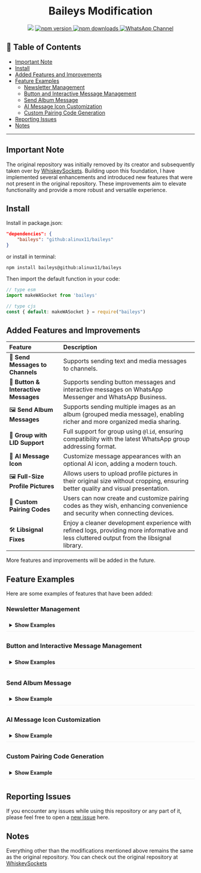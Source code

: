 # <div align='center'>Baileys Modification</div>

<div align="center">

  <img src="https://h.uguu.se/DYnmsGRm.jpg" />

  <a href="https://www.npmjs.com/package/baileys-mod">
    <img src="https://img.shields.io/npm/v/baileys-mod?color=red&label=Version&logo=npm" alt="npm version" />
  </a>

  <a href="https://www.npmjs.com/package/baileys-mod">
    <img src="https://img.shields.io/npm/dt/baileys-mod?color=red&label=Downloads&logo=npm" alt="npm downloads" />
  </a>

  <a href="https://whatsapp.com/channel/0029Vb6jeufG3R3dOjOvFN1c">
    <img src="https://img.shields.io/badge/WhatsApp-Channel-25D366?logo=whatsapp&logoColor=white" alt="WhatsApp Channel" />
  </a>

</div>

## 📖 Table of Contents

- [Important Note](#important-note)
- [Install](#install)
- [Added Features and Improvements](#-added-features-and-improvements)
- [Feature Examples](#feature-examples)
  - [Newsletter Management](#newsletter-management)
  - [Button and Interactive Message Management](#button-and-interactive-message-management)
  - [Send Album Message](#send-album-message)
  - [AI Message Icon Customization](#ai-message-icon-customization)
  - [Custom Pairing Code Generation](#custom-pairing-code-generation)
- [Reporting Issues](#reporting-issues)
- [Notes](#notes)
---

## Important Note

The original repository was initially removed by its creator and subsequently taken over by [WhiskeySockets](https://github.com/WhiskeySockets). Building upon this foundation, I have implemented several enhancements and introduced new features that were not present in the original repository. These improvements aim to elevate functionality and provide a more robust and versatile experience.

## Install

Install in package.json:
```json
"dependencies": {
    "baileys": "github:alinux11/baileys"
}
```
or install in terminal:
```
npm install baileys@github:alinux11/baileys
```

Then import the default function in your code:
```ts 
// type esm
import makeWASocket from 'baileys'
```

```js
// type cjs
const { default: makeWASocket } = require("baileys")
```

## Added Features and Improvements

| Feature                               | Description                                                                                                                               |
| :------------------------------------ | :---------------------------------------------------------------------------------------------------------------------------------------- |
| 💬 **Send Messages to Channels**     | Supports sending text and media messages to channels.                                                                                     |
| 🔘 **Button & Interactive Messages** | Supports sending button messages and interactive messages on WhatsApp Messenger and WhatsApp Business.                                   |
| 🖼️ **Send Album Messages**           | Supports sending multiple images as an album (grouped media message), enabling richer and more organized media sharing.                  |
| 👥 **Group with LID Support**       | Full support for group using `@lid`, ensuring compatibility with the latest WhatsApp group addressing format.                         |
| 🤖 **AI Message Icon**               | Customize message appearances with an optional AI icon, adding a modern touch.                                                            |
| 🖼️ **Full-Size Profile Pictures**    | Allows users to upload profile pictures in their original size without cropping, ensuring better quality and visual presentation.         |
| 🔑 **Custom Pairing Codes**          | Users can now create and customize pairing codes as they wish, enhancing convenience and security when connecting devices.                |
| 🛠️ **Libsignal Fixes**               | Enjoy a cleaner development experience with refined logs, providing more informative and less cluttered output from the libsignal library.|

More features and improvements will be added in the future.

## Feature Examples

Here are some examples of features that have been added:

### Newsletter Management

<details>
<summary style="font-weight: bold; cursor: pointer; padding: 8px; border-bottom: 1px solid #eee; margin-bottom: 5px;">Show Examples</summary>
<div style="padding: 10px 15px; background: #f9f9f9; border: 1px solid #eee; border-top: none; border-radius: 0 0 5px 5px;">

- **To get info newsletter**
```js/ts
const metadata = await sock.newsletterMetadata("invite", "xxxxx")
// or
const metadata = await sock.newsletterMetadata("jid", "abcd@newsletter")
console.log(metadata)
```
- **To update the description of a newsletter**
```js/ts
await sock.newsletterUpdateDescription("abcd@newsletter", "New Description")
```
- **To update the name of a newsletter**
```js/ts
await sock.newsletterUpdateName("abcd@newsletter", "New Name")
```  
- **To update the profile picture of a newsletter**
```js/ts
await sock.newsletterUpdatePicture("abcd@newsletter", buffer)
```
- **To remove the profile picture of a newsletter**
```js/ts
await sock.newsletterRemovePicture("abcd@newsletter")
```
- **To mute notifications for a newsletter**
```js/ts
await sock.newsletterUnmute("abcd@newsletter")
```
- **To mute notifications for a newsletter**
```js/ts
await sock.newsletterMute("abcd@newsletter")
```
- **To create a newsletter**
```js/ts
const metadata = await sock.newsletterCreate("Newsletter Name")
console.log(metadata)
```
- **To delete a newsletter**
```js/ts
await sock.newsletterDelete("abcd@newsletter")
```
- **To follow a newsletter**
```js/ts
await sock.newsletterFollow("abcd@newsletter")
```
- **To unfollow a newsletter**
```js/ts
await sock.newsletterUnfollow("abcd@newsletter")
```
- **To send reaction**
```js/ts
// jid, id message & emoticon
// way to get the ID is to copy the message url from channel
// Example: [ https://whatsapp.com/channel/xxxxx/175 ]
// The last number of the URL is the ID
const id = "175"
await sock.newsletterReactMessage("abcd@newsletter", id, "🥳")
```
</div>
</details>

### Button and Interactive Message Management

<details>
<summary style="font-weight: bold; cursor: pointer; padding: 8px; border-bottom: 1px solid #eee; margin-bottom: 5px;">Show Examples</summary>
<div style="padding: 10px 15px; background: #f9f9f9; border: 1px solid #eee; border-top: none; border-radius: 0 0 5px 5px;">

- **To lsend button with text**
```js/ts
const buttons = [
  { buttonId: 'id1', buttonText: { displayText: 'Button 1' }, type: 1 },
  { buttonId: 'id2', buttonText: { displayText: 'Button 2' }, type: 1 }
]

const buttonMessage = {
    text: "Hi it's button message",
    footer: 'Hello World',
    buttons,
    headerType: 1
}

await sock.sendMessage(id, buttonMessage, { quoted: null })
```
- **To send button with image**
```js/ts
const buttons = [
  { buttonId: 'id1', buttonText: { displayText: 'Button 1' }, type: 1 },
  { buttonId: 'id2', buttonText: { displayText: 'Button 2' }, type: 1 }
]

const buttonMessage = {
    image: { url: "https://example.com/abcd.jpg" }, // image: buffer or path
    caption: "Hi it's button message with image",
    footer: 'Hello World',
    buttons,
    headerType: 1
}

await sock.sendMessage(id, buttonMessage, { quoted: null })

```
- **To send button with video**
```js/ts
const buttons = [
  { buttonId: 'id1', buttonText: { displayText: 'Button 1' }, type: 1 },
  { buttonId: 'id2', buttonText: { displayText: 'Button 2' }, type: 1 }
]

const buttonMessage = {
    video: { url: "https://example.com/abcd.mp4" }, // video: buffer or path
    caption: "Hi it's button message with video",
    footer: 'Hello World',
    buttons,
    headerType: 1
}

await sock.sendMessage(id, buttonMessage, { quoted: null })
```

- **To send interactive message**
```js/ts
const interactiveButtons = [
     {
        name: "quick_reply",
        buttonParamsJson: JSON.stringify({
             display_text: "Quick Reply",
             id: "ID"
        })
     },
     {
        name: "cta_url",
        buttonParamsJson: JSON.stringify({
             display_text: "Tap Here!",
             url: "https://www.example.com/"
        })
     },
     {
        name: "cta_copy",
        buttonParamsJson: JSON.stringify({
             display_text: "Copy Code",
             id: "12345",
             copy_code: "12345"
        })
     }
]

const interactiveMessage = {
    text: "Hello World!",
    title: "this is the title",
    footer: "this is the footer",
    interactiveButtons
}

await sock.sendMessage(id, interactiveMessage, { quoted: null })
```
- **To send interactive message with image**
```js/ts
const interactiveButtons = [
     {
        name: "quick_reply",
        buttonParamsJson: JSON.stringify({
             display_text: "Quick Reply",
             id: "ID"
        })
     },
     {
        name: "cta_url",
        buttonParamsJson: JSON.stringify({
             display_text: "Tap Here!",
             url: "https://www.example.com/"
        })
     },
     {
        name: "cta_copy",
        buttonParamsJson: JSON.stringify({
             display_text: "Copy Code",
             id: "12345",
             copy_code: "12345"
        })
     }
]

const interactiveMessage = {
    image: { url: "https://example.com/abcd.jpg" }, // image: buffer or path
    caption: "this is the caption",
    title: "this is the title",
    footer: "this is the footer",
    interactiveButtons
}

await sock.sendMessage(id, interactiveMessage, { quoted: null })
```
- **To send interactive message with video**
```js/ts
const interactiveButtons = [
     {
        name: "quick_reply",
        buttonParamsJson: JSON.stringify({
             display_text: "Quick Reply",
             id: "ID"
        })
     },
     {
        name: "cta_url",
        buttonParamsJson: JSON.stringify({
             display_text: "Tap Here!",
             url: "https://www.example.com/"
        })
     },
     {
        name: "cta_copy",
        buttonParamsJson: JSON.stringify({
             display_text: "Copy Code",
             id: "12345",
             copy_code: "12345"
        })
     }
]

const interactiveMessage = {
    video: { url: "https://example.com/abcd.mp4" }, // video: buffer or path
    caption: "this is the caption",
    title: "this is the title",
    footer: "this is the footer",
    interactiveButtons
}

await sock.sendMessage(id, interactiveMessage, { quoted: null })
```
- **To send list interactive**
```js/ts
const interactiveMessage = {
    text: "example",
    footer: "this is the footer",
    title: "this is the title",
    buttonText: "example",
    sections: [
      {
        title: "title",
        rows: [
          { title: "title", description: "desc", rowId: "rowId" },
        ]
      },
      {
        title: "title",
        rows: [
          { title: "title", description: "desc", rowId: "rowId" },
        ]
      }
    ]
  };

  await sock.sendMessage(jid, interactiveMessage);
```

</div>
</details>

### Send Album Message

<details>
<summary style="font-weight: bold; cursor: pointer; padding: 8px; border-bottom: 1px solid #eee; margin-bottom: 5px;">Show Example</summary>
<div style="padding: 10px 15px; background: #f9f9f9; border: 1px solid #eee; border-top: none; border-radius: 0 0 5px 5px;">

```js/ts
// Media can be a URL, buffer, or path.
const media = [
  {
    image: { url: "https://example.com/image.jpg" }
  },
  {
    image: await getBuffer("https://example.com/image.jpg")
  },
  {
    video: { url: "https://example.com/video.mp4" }
  }
]

await sock.sendMessage(id, { album: media, caption: "testing send album" }, { quoted: null })
```

</div>
</details>

### AI Message Icon Customization

<details>
<summary style="font-weight: bold; cursor: pointer; padding: 8px; border-bottom: 1px solid #eee; margin-bottom: 5px;">Show Example</summary>
<div style="padding: 10px 15px; background: #f9f9f9; border: 1px solid #eee; border-top: none; border-radius: 0 0 5px 5px;">

```js/ts
// To enable the AI icon for a message, simply add the "ai: true" parameter:
await sock.sendMessage(id, { text: "Hello World", ai: true });
```

</div>
</details>

### Custom Pairing Code Generation

<details>
<summary style="font-weight: bold; cursor: pointer; padding: 8px; border-bottom: 1px solid #eee; margin-bottom: 5px;">Show Example</summary>
<div style="padding: 10px 15px; background: #f9f9f9; border: 1px solid #eee; border-top: none; border-radius: 0 0 5px 5px;">

```js/ts
if(usePairingCode && !sock.authState.creds.registered) {
    const phoneNumber = await question('Please enter your mobile phone number:\n');
    // Define your custom 8-digit code (alphanumeric)
    const customPairingCode = "AZZSTORE";
    const code = await sock.requestPairingCode(phoneNumber, customPairingCode);
    console.log(`Your Pairing Code: ${code?.match(/.{1,4}/g)?.join('-') || code}`);
}
```
*Note: The `question` function is a placeholder for your method of obtaining user input.*
</div>
</details>

## Reporting Issues
If you encounter any issues while using this repository or any part of it, please feel free to open a [new issue](https://github.com/nstar-y/Bail/issues) here.

## Notes
Everything other than the modifications mentioned above remains the same as the original repository. You can check out the original repository at [WhiskeySockets](https://github.com/WhiskeySockets/Baileys)
